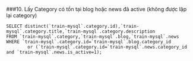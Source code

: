 ###10. Lấy Category có tồn tại blog hoặc news đã active (không được lặp lại category)
```
SELECT distinct(`train-mysql`.category.id),`train-mysql`.category.title,`train-mysql`.category.description
FROM `train-mysql`.category,`train-mysql`.blog,`train-mysql`.news
WHERE `train-mysql`.category.id=`train-mysql`.blog.category_id 
		or (`train-mysql`.category.id=`train-mysql`.news.category_id and `train-mysql`.news.is_active=1);
```